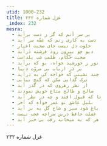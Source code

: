 ```yaml
---
utid: 1000-232
title: غزل شماره ۲۳۲
_index: 232
mesra:
  - بر سر آنم که گر ز دست برآید
  - دست به کاری زنم که غصّه سر آید
  - خلوت دل نیست جای صحبت اغیار
  - دیو چو بیرون رود فرشته درآید
  - صحبت حُکّام، ظلمتِ شب یلداست
  - نور ز خورشید خواه، بو که برآید
  - بر دَرِ ارباب بی مروّت دنیا
  - چند نشینی که خواجه کی به درآید
  - ترک گدایی مکن که گنج بیابی
  - از نظر رهروی که در گذر آید
  - صالح و طالح متاع خویش نمودند
  - تا که قبول افتد و چه در نظر آید
  - بلبل عاشق تو عمر خواه که آخر
  - باغ شود سبز و شاخ گل به بر آید
  - غفلت حافظ درین سراچه عجب نیست
  - هر که به میخانه رفت بی خبر آید
---
```

غزل شماره ۲۳۲
